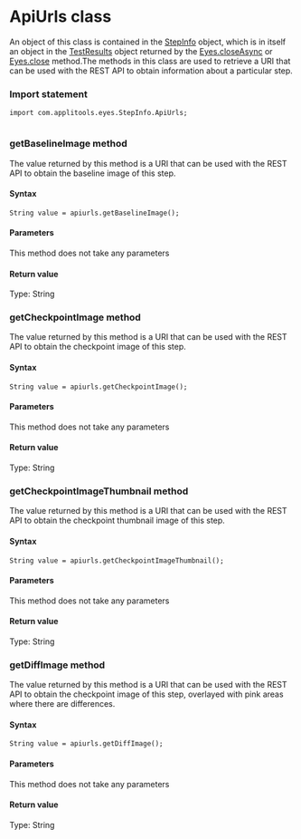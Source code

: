 # ApiUrls class
An object of this class is contained in the [StepInfo](./stepinfo) object, which is in itself an object in the [TestResults](./testresults) object returned by the [Eyes.closeAsync](./eyes#closeasync-method) or [Eyes.close](./eyes#close-method) method.The methods in this class are used to retrieve a URI that can be used with the REST API to obtain information about a particular step.
 
 ### Import statement 
``` 
import com.applitools.eyes.StepInfo.ApiUrls;
 
 ``` 
 
### getBaselineImage method
The value returned by this method is a URI that can be used with the REST API to obtain the baseline image of this step.

#### Syntax 
 ``` 
String value = apiurls.getBaselineImage();
 ``` 

 #### Parameters 
This method does not take any parameters 
 
 #### Return value 
Type: String 
### getCheckpointImage method
The value returned by this method is a URI that can be used with the REST API to obtain the checkpoint image of this step.

#### Syntax 
 ``` 
String value = apiurls.getCheckpointImage();
 ``` 

 #### Parameters 
This method does not take any parameters 
 
 #### Return value 
Type: String 
### getCheckpointImageThumbnail method
The value returned by this method is a URI that can be used with the REST API to obtain the checkpoint thumbnail image of this step.

#### Syntax 
 ``` 
String value = apiurls.getCheckpointImageThumbnail();
 ``` 

 #### Parameters 
This method does not take any parameters 
 
 #### Return value 
Type: String 
### getDiffImage method
The value returned by this method is a URI that can be used with the REST API to obtain the checkpoint image of this step, overlayed with pink areas where there are differences.

#### Syntax 
 ``` 
String value = apiurls.getDiffImage();
 ``` 

 #### Parameters 
This method does not take any parameters 
 
 #### Return value 
Type: String